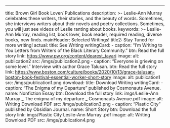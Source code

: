 ---
title: Brown Girl Book Lover/ Publications
description: >-
  Leslie-Ann Murray celebrates these writers, their stories, and the beauty of
  words. Sometimes, she interviews writers about their novels and poetry
  collections. Sometimes, you will just see videos of Leslie ranting about
  books.
keywords: >-
  Leslie-Ann Murray, reading list, book lover, book reader, required reading,
  diverse books, new finds.
mainHeader: Selected Writings!
title2: Stay Tuned for more writing!
actual:
  title: See Writing
  writingCard:
    - caption: “I’m Writing to You Letters from Writers of the Black Literary Community.” 
      btn: Read the full story
      link: https://www.pw.org/content/dearest_tayari
      image:
        alt: publication2
        src: /imgs/publication2.png
    - caption: “Everyone is grieving on some level.” Interview with author Grace Talusan.
      btn: Read the full story
      link: https://www.boston.com/culture/books/2020/10/13/grace-talusan-boston-book-festival-essential-worker-short-story
      image:
        alt: publication1
        src: /imgs/publication1.png
download:
  title: Download Writing
  writingCard:
    - caption: “The Enigma of my Departure” published by Cosmonauts Avenue.
      name: Nonfiction Essay
      btn: Download the full story
      link: imgs/Leslie-Ann Murray _ The enigma of my departure _ Cosmonauts Avenue.pdf
      image:
        alt: Writing Download PDF
        src: /imgs/publication3.png
    - caption: “Plastic City” published by Obsidian Journal.
      name: Short Story
      btn: Download the full story
      link: imgs/Plastic City Leslie-Ann Murray .pdf
      image:
        alt: Writing Download PDF
        src: /imgs/publication4.png